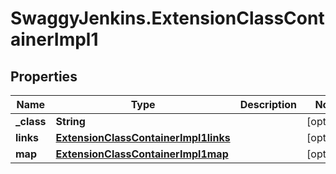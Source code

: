 # SwaggyJenkins.ExtensionClassContainerImpl1

## Properties
Name | Type | Description | Notes
------------ | ------------- | ------------- | -------------
**_class** | **String** |  | [optional] 
**links** | [**ExtensionClassContainerImpl1links**](ExtensionClassContainerImpl1links.md) |  | [optional] 
**map** | [**ExtensionClassContainerImpl1map**](ExtensionClassContainerImpl1map.md) |  | [optional] 


